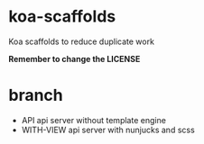 # koa-scaffolds

Koa scaffolds to reduce duplicate work

**Remember to change the LICENSE**

# branch

-   API api server without template engine
-   WITH-VIEW api server with nunjucks and scss
